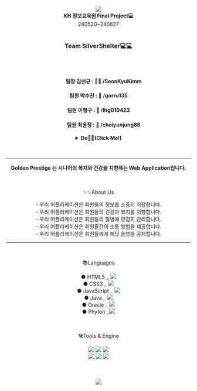 <div align=center>
	<img src="https://capsule-render.vercel.app/api?type=waving&color=E9D427&height=150&section=header&text=Golden%20Prestige&fontSize=45" />
</div>


<div align=center>
	<b>KH 정보교육원 Final Project💻</b><br>
	240520~240627
		<br>
		<br>
	<h3><b>Team SilverShelter</b>💻💻</h3>
		<br>
		<br>
	<h4>　　팀장 김선규 : 👩🏽 /SeonKyuKimm</h4>
	<h4>팀원 박수찬 : 🧒 /gorru135</h4>
	<h4>팀원 이형구 : 🧒 /lhg010423</h4>  
	<h4>　　팀원 최윤정 : 👩 /choiyunjung88</h4>
</div>
<details align=center>
  <summary><b>Do🐱‍👤(Click Me!)</b></summary>
	<h4><b>김선규</b></h4>
	메인화면 구현 , 회원관련, 로그인, 로그아웃, 마이페이지 등<br>
 	<h4><b>박수찬</b></h4>
  	단지소개, 입주안내 / 신청, 회원가입 폼 이메일 전송 날씨 api<br>
   	시설 예약 CRUD, 채팅 (Web Socket)<br>
    	<h4><b>이형구</b></h4>
	게시판 , 댓글 , 관리자 페이지<br>
 	<h4><b>최윤정</b></h4>
	의료센터 ( 메인 , 소개 , 예약 , AI 알고리즘 기반 요양사 매칭 , 장례 UI) <br>

 	포트폴리오 (PPT) 링크 :https://www.canva.com/design/DAGIpg5f1oQ/1xiZkQCfUAGFXtwoK8K9IA/edit 
</details>


<br>
<br>

<hr>

<div align=center>
	<b>Golden Prestige 는 시니어의 복지와 건강을 지항햐는 Web Application입니다.</b>
</div>

<br>

<br>
<div align=center>
	<p>✨✨About Us </p>
</div>
<div align=center>
	- 우리 어플리케이션은 회원들의 정보를 소중히 저장합니다.<br>
	- 우리 어플리케이션은 회원들의 건강과 복지를 지향합니다.<br>
	- 우리 어플리케이션은 회원들의 질병에 민감히 관리합니다.<br>
	- 우리 어플리케이션은 회원들간의 소통 방법을 제공합니다.<br>
	- 우리 어플리케이션은 회원들에게 해당 운영을 공지합니다.
</div>

<hr>

<br>
<div align=center>
	<p>📚Languages</p>
</div>
<div align=center>
	● HTML5 _ <img src="https://img.shields.io/badge/HTML5-E34F26?style=flat&logo=HTML5&logoColor=white" /><br>
	● CSS3 _ <img src="https://img.shields.io/badge/CSS3-1572B6?style=flat&logo=CSS3&logoColor=white" /><br>
	● JavaScript _ <img src="https://img.shields.io/badge/JavaScript-F7DF1E?style=flat&logo=JavaScript&logoColor=white" /><br>
	● Java _ <img src="https://img.shields.io/badge/Java-007396?style=flat&logo=Conda-Forge&logoColor=white" /><br>
	● Oracle _ <img src="https://img.shields.io/badge/Oracle%20SQL-F80000?style=flat&logo=Oracle&logoColor=white" /><br>
	● Phyton _<img src="https://img.shields.io/badge/Python-3776AB?style=flat&logo=Python&logoColor=white">
</div>
	<br>
	<br>
<div align=center>
	<p>🛠Tools & Engine</p>
</div>
<div align=center>
	<img src="https://img.shields.io/badge/Spring-6DB33F?style=flat&logo=Spring&logoColor=white" />
	<img src="https://img.shields.io/badge/Tomcat-F8DC75?style=flat&logo=ApacheTomcat&logoColor=white" />
  <img src="https://img.shields.io/badge/AWS-232F3E?style=flat&logo=AmazonAWS&logoColor=white" />
  <br>
  <img src="https://img.shields.io/badge/GitHub-181717?style=flat&logo=GitHub&logoColor=white" />
  <img src="https://img.shields.io/badge/DBeaver-382923?style=flat&logo=DBeaver&logoColor=white" />
  <img src="https://img.shields.io/badge/ThymeLeaf-005F0F?style=flat&logo=Thymeleaf&logoColor=white" />
</div>
<div>



  
</div>
<br><br><br>

<div align=center>
	<img src="https://capsule-render.vercel.app/api?type=waving&color=E9D427&height=150&section=footer" />
</div>

